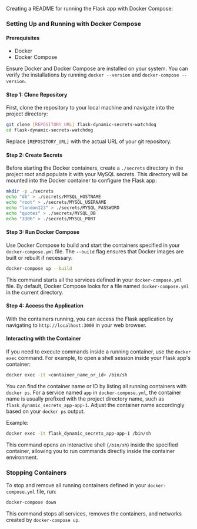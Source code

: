 Creating a README for running the Flask app with Docker Compose:

### Setting Up and Running with Docker Compose

#### Prerequisites

- Docker
- Docker Compose

Ensure Docker and Docker Compose are installed on your system. You can verify the installations by running `docker --version` and `docker-compose --version`.

#### Step 1: Clone Repository

First, clone the repository to your local machine and navigate into the project directory:

```bash
git clone [REPOSITORY_URL] flask-dynamic-secrets-watchdog
cd flask-dynamic-secrets-watchdog
```

Replace `[REPOSITORY_URL]` with the actual URL of your git repository.

#### Step 2: Create Secrets

Before starting the Docker containers, create a `./secrets` directory in the project root and populate it with your MySQL secrets. This directory will be mounted into the Docker container to configure the Flask app:

```bash
mkdir -p ./secrets
echo "db" > ./secrets/MYSQL_HOSTNAME
echo "root" > ./secrets/MYSQL_USERNAME
echo "london123" > ./secrets/MYSQL_PASSWORD
echo "quotes" > ./secrets/MYSQL_DB
echo "3306" > ./secrets/MYSQL_PORT
```

#### Step 3: Run Docker Compose

Use Docker Compose to build and start the containers specified in your `docker-compose.yml` file. The `--build` flag ensures that Docker images are built or rebuilt if necessary:

```bash
docker-compose up --build
```

This command starts all the services defined in your `docker-compose.yml` file. By default, Docker Compose looks for a file named `docker-compose.yml` in the current directory.

#### Step 4: Access the Application

With the containers running, you can access the Flask application by navigating to `http://localhost:3000` in your web browser.

#### Interacting with the Container

If you need to execute commands inside a running container, use the `docker exec` command. For example, to open a shell session inside your Flask app's container:

```bash
docker exec -it <container_name_or_id> /bin/sh
```

You can find the container name or ID by listing all running containers with `docker ps`. For a service named `app` in `docker-compose.yml`, the container name is usually prefixed with the project directory name, such as `flask_dynamic_secrets_app-app-1`. Adjust the container name accordingly based on your `docker ps` output.

Example:

```bash
docker exec -it flask_dynamic_secrets_app-app-1 /bin/sh
```

This command opens an interactive shell (`/bin/sh`) inside the specified container, allowing you to run commands directly inside the container environment.

### Stopping Containers

To stop and remove all running containers defined in your `docker-compose.yml` file, run:

```bash
docker-compose down
```

This command stops all services, removes the containers, and networks created by `docker-compose up`.
